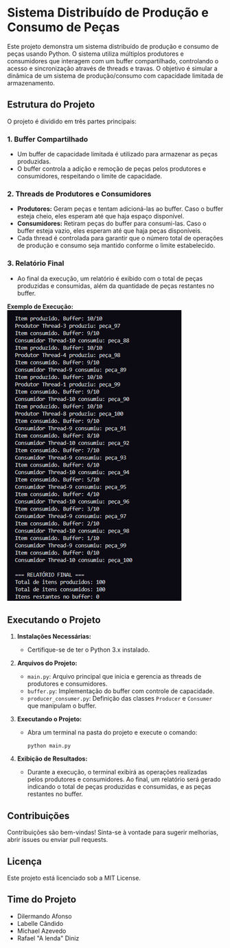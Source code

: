 # Sistema Distribuído de Produção e Consumo de Peças

Este projeto demonstra um sistema distribuído de produção e consumo de peças usando Python. O sistema utiliza múltiplos produtores e consumidores que interagem com um buffer compartilhado, controlando o acesso e sincronização através de threads e travas. O objetivo é simular a dinâmica de um sistema de produção/consumo com capacidade limitada de armazenamento.

## Estrutura do Projeto

O projeto é dividido em três partes principais:

### 1. **Buffer Compartilhado**
   - Um buffer de capacidade limitada é utilizado para armazenar as peças produzidas.
   - O buffer controla a adição e remoção de peças pelos produtores e consumidores, respeitando o limite de capacidade.

### 2. **Threads de Produtores e Consumidores**
   - **Produtores:** Geram peças e tentam adicioná-las ao buffer. Caso o buffer esteja cheio, eles esperam até que haja espaço disponível.
   - **Consumidores:** Retiram peças do buffer para consumi-las. Caso o buffer esteja vazio, eles esperam até que haja peças disponíveis.
   - Cada thread é controlada para garantir que o número total de operações de produção e consumo seja mantido conforme o limite estabelecido.

### 3. **Relatório Final**
   - Ao final da execução, um relatório é exibido com o total de peças produzidas e consumidas, além da quantidade de peças restantes no buffer.

   **Exemplo de Execução:**
   ![Execução do Sistema](img.png)

## Executando o Projeto

1. **Instalações Necessárias:**
   - Certifique-se de ter o Python 3.x instalado.

2. **Arquivos do Projeto:**
   - `main.py`: Arquivo principal que inicia e gerencia as threads de produtores e consumidores.
   - `buffer.py`: Implementação do buffer com controle de capacidade.
   - `producer_consumer.py`: Definição das classes `Producer` e `Consumer` que manipulam o buffer.

3. **Executando o Projeto:**
   - Abra um terminal na pasta do projeto e execute o comando:
     ``` 
     python main.py
     ```

4. **Exibição de Resultados:**
   - Durante a execução, o terminal exibirá as operações realizadas pelos produtores e consumidores. Ao final, um relatório será gerado indicando o total de peças produzidas e consumidas, e as peças restantes no buffer.

## Contribuições
Contribuições são bem-vindas! Sinta-se à vontade para sugerir melhorias, abrir issues ou enviar pull requests.

## Licença
Este projeto está licenciado sob a MIT License.

## Time do Projeto
   - Dilermando Afonso
   - Labelle Cândido
   - Michael Azevedo
   - Rafael "A lenda" Diniz
